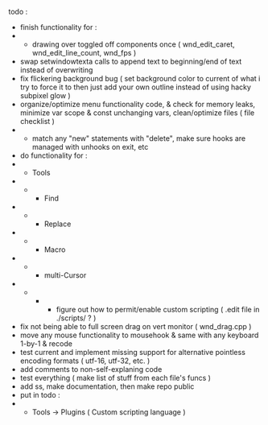 todo :
- finish functionality for :
- - drawing over toggled off components once ( wnd_edit_caret, wnd_edit_line_count, wnd_fps )
- swap setwindowtexta calls to append text to beginning/end of text instead of overwriting
- fix flickering background bug ( set background color to current of what i try to force it to then just add your own outline instead of using hacky subpixel glow )
- organize/optimize menu functionality code, & check for memory leaks, minimize var scope & const unchanging vars, clean/optimize files ( file checklist )
- - match any "new" statements with "delete", make sure hooks are managed with unhooks on exit, etc
- do functionality for :
- - Tools
- - - Find
- - - Replace
- - - Macro
- - - multi-Cursor
- - - - figure out how to permit/enable custom scripting ( .edit file in ./scripts/ ? )
- fix not being able to full screen drag on vert monitor ( wnd_drag.cpp )
- move any mouse functionality to mousehook & same with any keyboard 1-by-1 & recode
- test current and implement missing support for alternative pointless encoding formats ( utf-16, utf-32, etc. )
- add comments to non-self-explaning code
- test everything ( make list of stuff from each file's funcs )
- add ss, make documentation, then make repo public
- put in todo :
- - Tools -> Plugins ( Custom scripting language )

